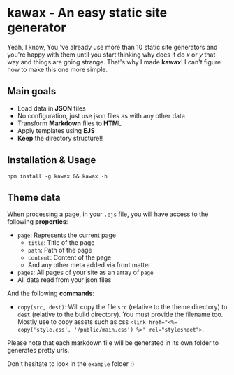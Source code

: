 # kawax - An easy static site generator

Yeah, I know, You 've already use more than 10 static site generators and you're happy with them until you start thinking why does it do *x* or *y* that way and things are going strange. That's why I made **kawax**! I can't figure how to make this one more simple. 

## Main goals

- Load data in **JSON** files
- No configuration, just use json files as with any other data
- Transform **Markdown** files to **HTML**
- Apply templates using **EJS**
- **Keep** the directory structure!!

## Installation & Usage

`npm install -g kawax && kawax -h`

## Theme data

When processing a page, in your `.ejs` file, you will have access to the following **properties**:

- `page`: Represents the current page
  - `title`: Title of the page
  - `path`: Path of the page
  - `content`: Content of the page
  - And any other meta added via front matter
- `pages`: All pages of your site as an array of `page`
- All data read from your json files

And the following **commands**:

- `copy(src, dest)`: Will copy the file `src` (relative to the theme directory) to  `dest` (relative to the build directory). You must provide the filename too. Mostly use to copy assets such as css `<link href="<%= copy('style.css', '/public/main.css') %>" rel="stylesheet">`.

Please note that each markdown file will be generated in its own folder to generates pretty urls.

Don't hesitate to look in the `example` folder ;)
